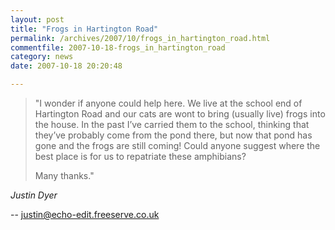 ```yaml
---
layout: post
title: "Frogs in Hartington Road"
permalink: /archives/2007/10/frogs_in_hartington_road.html
commentfile: 2007-10-18-frogs_in_hartington_road
category: news
date: 2007-10-18 20:20:48

---
```


> "I wonder if anyone could help here. We live at the school end of Hartington Road and our cats are wont to bring (usually live) frogs into the house. In the past I’ve carried them to the school, thinking that they’ve probably come from the pond there, but now that pond has gone and the frogs are still coming! Could anyone suggest where the best place is for us to repatriate these amphibians?
> 
>  Many thanks."
> 
 <cite>Justin Dyer</cite>

-- <justin@echo-edit.freeserve.co.uk>
